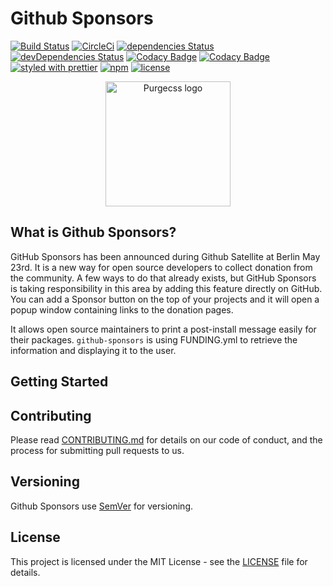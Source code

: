 # Github Sponsors

[![Build Status]()]()
[![CircleCi](https://circleci.com/gh/Ffloriel/github-sponsors/tree/master.svg?style=shield)]()
[![dependencies Status](https://david-dm.org/ffloriel/github-sponsors/status.svg)](https://david-dm.org/ffloriel/github-sponsors)
[![devDependencies Status](https://david-dm.org/ffloriel/github-sponsors/dev-status.svg)](https://david-dm.org/ffloriel/github-sponsors?type=dev)
[![Codacy Badge](https://api.codacy.com/project/badge/Grade/2f2f3fb0a5c541beab2018483e62a828)](https://www.codacy.com/app/Ffloriel/github-sponsors?utm_source=github.com&utm_medium=referral&utm_content=Ffloriel/github-sponsors&utm_campaign=Badge_Grade)
[![Codacy Badge](https://api.codacy.com/project/badge/Coverage/2f2f3fb0a5c541beab2018483e62a828)](https://www.codacy.com/app/Ffloriel/github-sponsors?utm_source=github.com&utm_medium=referral&utm_content=Ffloriel/github-sponsors&utm_campaign=Badge_Coverage)
[![styled with prettier](https://img.shields.io/badge/styled_with-prettier-ff69b4.svg)](https://github.com/prettier/prettier)
[![npm](https://img.shields.io/npm/v/github-sponsors.svg)](https://www.npmjs.com/package/github-sponsors)
[![license](https://img.shields.io/github/license/ffloriel/github-sponsors.svg)]()


<p align="center">
	<img src="https://github.githubassets.com/images/modules/site/sponsors/logo-mona.svg" height="200" width="200" alt="Purgecss logo"/>
</p>

## What is Github Sponsors?

GitHub Sponsors has been announced during Github Satellite at Berlin May 23rd. It is a new way for open source developers to collect donation from the community.
A few ways to do that already exists, but GitHub Sponsors is taking responsibility in this area by adding this feature directly on GitHub.
You can add a Sponsor button on the top of your projects and it will open a popup window containing links to the donation pages.

It allows open source maintainers to print a post-install message easily for their packages. `github-sponsors` is using FUNDING.yml to retrieve the information and displaying it to the user.


## Getting Started



## Contributing

Please read [CONTRIBUTING.md](./CONTRIBUTING.md) for details on our code of
conduct, and the process for submitting pull requests to us.

## Versioning

Github Sponsors use [SemVer](http://semver.org/) for versioning.

## License

This project is licensed under the MIT License - see the [LICENSE](LICENSE) file
for details.
